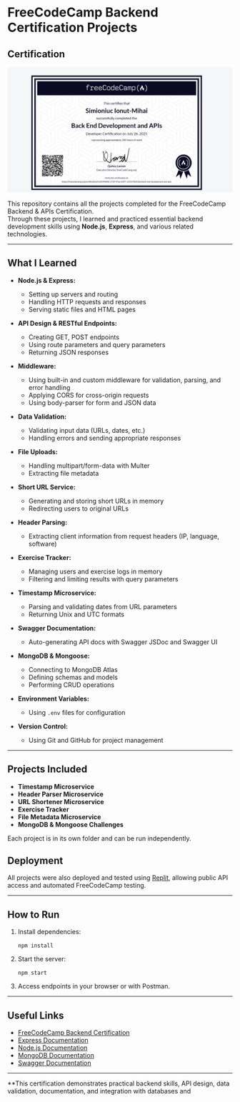 # FreeCodeCamp Backend Certification Projects

## Certification

![FreeCodeCamp Backend Certification](./certificat.png)

This repository contains all the projects completed for the FreeCodeCamp Backend & APIs Certification.  
Through these projects, I learned and practiced essential backend development skills using **Node.js**, **Express**, and various related technologies.

---

## What I Learned

- **Node.js & Express:**  
  - Setting up servers and routing
  - Handling HTTP requests and responses
  - Serving static files and HTML pages

- **API Design & RESTful Endpoints:**  
  - Creating GET, POST endpoints
  - Using route parameters and query parameters
  - Returning JSON responses

- **Middleware:**  
  - Using built-in and custom middleware for validation, parsing, and error handling
  - Applying CORS for cross-origin requests
  - Using body-parser for form and JSON data

- **Data Validation:**  
  - Validating input data (URLs, dates, etc.)
  - Handling errors and sending appropriate responses

- **File Uploads:**  
  - Handling multipart/form-data with Multer
  - Extracting file metadata

- **Short URL Service:**  
  - Generating and storing short URLs in memory
  - Redirecting users to original URLs

- **Header Parsing:**  
  - Extracting client information from request headers (IP, language, software)

- **Exercise Tracker:**  
  - Managing users and exercise logs in memory
  - Filtering and limiting results with query parameters

- **Timestamp Microservice:**  
  - Parsing and validating dates from URL parameters
  - Returning Unix and UTC formats

- **Swagger Documentation:**  
  - Auto-generating API docs with Swagger JSDoc and Swagger UI

- **MongoDB & Mongoose:**  
  - Connecting to MongoDB Atlas
  - Defining schemas and models
  - Performing CRUD operations

- **Environment Variables:**  
  - Using `.env` files for configuration

- **Version Control:**  
  - Using Git and GitHub for project management

---

## Projects Included

- **Timestamp Microservice**
- **Header Parser Microservice**
- **URL Shortener Microservice**
- **Exercise Tracker**
- **File Metadata Microservice**
- **MongoDB & Mongoose Challenges**

Each project is in its own folder and can be run independently.

## Deployment

All projects were also deployed and tested using [Replit]([https://replit.com/](https://replit.com/@simioniucionut)), allowing public API access and automated FreeCodeCamp testing.

---

## How to Run

1. Install dependencies:  
   ```
   npm install
   ```
2. Start the server:  
   ```
   npm start
   ```
3. Access endpoints in your browser or with Postman.

---

## Useful Links

- [FreeCodeCamp Backend Certification](https://www.freecodecamp.org/learn/back-end-development-and-apis/)
- [Express Documentation](https://expressjs.com/)
- [Node.js Documentation](https://nodejs.org/en/docs/)
- [MongoDB Documentation](https://www.mongodb.com/docs/)
- [Swagger Documentation](https://swagger.io/docs/)

---

**This certification demonstrates practical backend skills, API design, data validation, documentation, and integration with databases and

